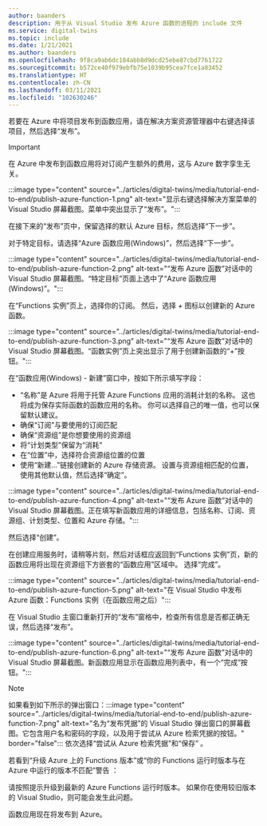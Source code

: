 ```yaml
---
author: baanders
description: 用于从 Visual Studio 发布 Azure 函数的进程的 include 文件
ms.service: digital-twins
ms.topic: include
ms.date: 1/21/2021
ms.author: baanders
ms.openlocfilehash: 9f8ca9ab6dc184abb8d9dcd25ebe87cbd7761722
ms.sourcegitcommit: b572ce40f979ebfb75e1039b95cea7fce1a83452
ms.translationtype: HT
ms.contentlocale: zh-CN
ms.lasthandoff: 03/11/2021
ms.locfileid: "102630246"
---
```

若要在 Azure 中将项目发布到函数应用，请在解决方案资源管理器中右键选择该项目，然后选择“发布”。

> [!IMPORTANT] 
> 在 Azure 中发布到函数应用将对订阅产生额外的费用，这与 Azure 数字孪生无关。

:::image type="content" source="../articles/digital-twins/media/tutorial-end-to-end/publish-azure-function-1.png" alt-text="显示右键选择解决方案菜单的 Visual Studio 屏幕截图。菜单中突出显示了“发布”。":::

在接下来的“发布”页中，保留选择的默认 Azure 目标，然后选择“下一步”。 

对于特定目标，请选择“Azure 函数应用(Windows)”，然后选择“下一步”。

:::image type="content" source="../articles/digital-twins/media/tutorial-end-to-end/publish-azure-function-2.png" alt-text="“发布 Azure 函数”对话中的 Visual Studio 屏幕截图。“特定目标”页面上选中了“Azure 函数应用(Windows)”。":::

在“Functions 实例”页上，选择你的订阅。 然后，选择 *+* 图标以创建新的 Azure 函数。

:::image type="content" source="../articles/digital-twins/media/tutorial-end-to-end/publish-azure-function-3.png" alt-text="“发布 Azure 函数”对话中的 Visual Studio 屏幕截图。“函数实例”页上突出显示了用于创建新函数的“+”按钮。":::

在“函数应用(Windows) - 新建”窗口中，按如下所示填写字段：
* “名称”是 Azure 将用于托管 Azure Functions 应用的消耗计划的名称。 这也将成为保存实际函数的函数应用的名称。 你可以选择自己的唯一值，也可以保留默认建议。
* 确保“订阅”与要使用的订阅匹配 
* 确保“资源组”是你想要使用的资源组
* 将“计划类型”保留为“消耗”
* 在“位置”中，选择符合资源组位置的位置
* 使用“新建…”链接创建新的 Azure 存储资源。 设置与资源组相匹配的位置，使用其他默认值，然后选择“确定”。

:::image type="content" source="../articles/digital-twins/media/tutorial-end-to-end/publish-azure-function-4.png" alt-text="“发布 Azure 函数”对话中的 Visual Studio 屏幕截图。正在填写新函数应用的详细信息，包括名称、订阅、资源组、计划类型、位置和 Azure 存储。":::

然后选择“创建”。

在创建应用服务时，请稍等片刻，然后对话框应返回到“Functions 实例”页，新的函数应用将出现在资源组下方嵌套的“函数应用”区域中。 选择“完成”。

:::image type="content" source="../articles/digital-twins/media/tutorial-end-to-end/publish-azure-function-5.png" alt-text="在 Visual Studio 中发布 Azure 函数：Functions 实例（在函数应用之后）":::

在 Visual Studio 主窗口重新打开的“发布”窗格中，检查所有信息是否都正确无误，然后选择“发布”。

:::image type="content" source="../articles/digital-twins/media/tutorial-end-to-end/publish-azure-function-6.png" alt-text="“发布 Azure 函数”对话中的 Visual Studio 屏幕截图。新函数应用显示在函数应用列表中，有一个“完成”按钮。":::

> [!NOTE]
> 如果看到如下所示的弹出窗口：:::image type="content" source="../articles/digital-twins/media/tutorial-end-to-end/publish-azure-function-7.png" alt-text="名为“发布凭据”的 Visual Studio 弹出窗口的屏幕截图。它包含用户名和密码的字段，以及用于尝试从 Azure 检索凭据的按钮。" border="false":::
> 依次选择“尝试从 Azure 检索凭据”和“保存” 。
>
> 若看到“升级 Azure 上的 Functions 版本”或“你的 Functions 运行时版本与在 Azure 中运行的版本不匹配”警告 ：
>
> 请按照提示升级到最新的 Azure Functions 运行时版本。 如果你在使用较旧版本的 Visual Studio，则可能会发生此问题。

函数应用现在将发布到 Azure。